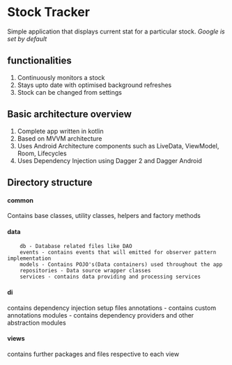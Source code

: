 # Stock Tracker

Simple application that displays current stat for a particular stock. 
*Google is set by default*

## functionalities
1) Continuously monitors a stock
2) Stays upto date with optimised background refreshes
3) Stock can be changed from settings

## Basic architecture overview
1) Complete app written in kotlin
2) Based on MVVM architecture
3) Uses Android Architecture components such as LiveData, ViewModel, Room, Lifecycles
4) Uses Dependency Injection using Dagger 2 and Dagger Android

## Directory structure

#### common
Contains base classes, utility classes, helpers and factory methods

#### data
        db - Database related files like DAO
        events - contains events that will emitted for observer pattern implementation
        models - Contains POJO's(Data containers) used throughout the app
        repositories - Data source wrapper classes
        services - contains data providing and processing services

#### di
contains dependency injection setup files
        annotations - contains custom annotations
        modules - contains dependency providers and other abstraction modules

#### views
contains further packages and files respective to each view

